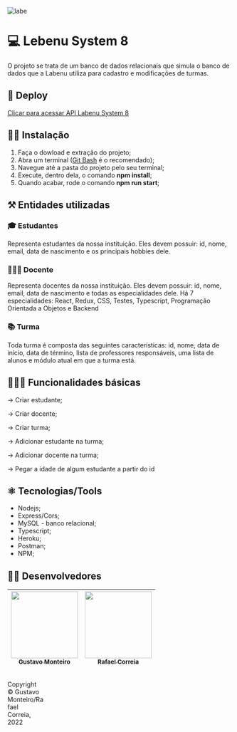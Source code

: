 ![labe](https://user-images.githubusercontent.com/104602579/189521921-9760ddfd-ed7e-4634-9f93-2e3b9fce4fe8.png)

# 💻 Lebenu System 8 
O projeto se trata de um banco de dados relacionais que simula o banco de dados que a Labenu utiliza para cadastro e modificações de turmas.

## 🔗 Deploy 
[Clicar para acessar API Labenu System 8](https://documenter.getpostman.com/view/21557009/2s7YYoAkyD)

## 👨‍💻 Instalação

1. Faça o dowload e extração do projeto;
2. Abra um terminal ([Git Bash](https://git-scm.com/) é o recomendado);
3. Navegue até a pasta do projeto pelo seu terminal;
4. Execute, dentro dela, o comando **npm install**;
5. Quando acabar, rode o comando **npm run start**;

## ⚒ Entidades utilizadas 
### 🎓 Estudantes 
Representa estudantes da nossa instituição. Eles devem possuir: id, nome, email, data de nascimento e os principais hobbies dele.

### 👨🏼‍🏫 Docente 
Representa docentes da nossa instituição. Eles devem possuir: id, nome, email, data de nascimento e todas as especialidades dele. Há 7 especialidades: React, Redux, CSS, Testes, Typescript, Programação Orientada a Objetos e Backend

### 📚 Turma 
Toda turma é composta das seguintes características: id, nome, data de início, data de término, lista de professores responsáveis, uma lista de alunos e módulo atual em que a turma está.

## 👨🏼‍💻 Funcionalidades básicas  

→ Criar estudante;

→ Criar docente;

→ Criar turma;

→ Adicionar estudante na turma;

→ Adicionar docente na turma;

→ Pegar a idade de algum estudante a partir do id

## ⚛️ Tecnologias/Tools 
- Nodejs;
- Express/Cors; 
- MySQL - banco relacional; 
- Typescript; 
- Heroku; 
- Postman; 
- NPM; 

## 🧑‍💻 Desenvolvedores 
<div align="left"> 

| [<img src="https://user-images.githubusercontent.com/60453269/183482401-f2734146-1eb6-4f49-9788-144dae668db4.png" width=150><br><sub> Gustavo Monteiro </sub>](https://www.linkedin.com/in/gustavomonteirodev/) |  [<img src="https://avatars.githubusercontent.com/u/95589176?v=4" width=150><br><sub>Rafael Correia </sub>](https://www.linkedin.com/in/rafaelccorreia/) |
|---|---|

</div> 

<footer>
<p style="float:left; width: 16%;">
Copyright © Gustavo Monteiro/Rafael Correia, 2022
</p>
</footer>

